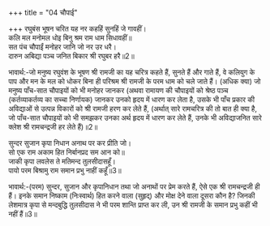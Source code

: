 +++
title = "04 चौपाई"

+++
रघुबंस भूषन चरित यह नर कहहिं सुनहिं जे गावहीं।  
कलि मल मनोमल धोइ बिनु श्रम राम धाम सिधावहीं॥  
सत पंच चौपाईं मनोहर जानि जो नर उर धरै।  
दारुन अबिद्या पञ्च जनित बिकार श्री रघुबर हरै॥2॥  

भावार्थ:-जो मनुष्य रघुवंश के भूषण श्री रामजी का यह चरित्र कहते हैं, सुनते हैं और गाते हैं, वे कलियुग के पाप और मन के मल को धोकर बिना ही परिश्रम श्री रामजी के परम धाम को चले जाते हैं। (अधिक क्या) जो मनुष्य पाँच-सात चौपाइयों को भी मनोहर जानकर (अथवा रामायण की चौपाइयों को श्रेष्ठ पञ्च (कर्तव्याकर्तव्य का सच्चा निर्णायक) जानकर उनको हृदय में धारण कर लेता है, उसके भी पाँच प्रकार की अविद्याओं से उत्पन्न विकारों को श्री रामजी हरण कर लेते हैं, (अर्थात्‌ सारे रामचरित्र की तो बात ही क्या है, जो पाँच-सात चौपाइयों को भी समझकर उनका अर्थ हृदय में धारण कर लेते हैं, उनके भी अविद्याजनित सारे क्लेश श्री रामचन्द्रजी हर लेते हैं)॥2॥  

सुन्दर सुजान कृपा निधान अनाथ पर कर प्रीति जो।  
सो एक राम अकाम हित निर्बानप्रद सम आन को॥  
जाकी कृपा लवलेस ते मतिमन्द तुलसीदासहूँ।  
पायो परम बिश्रामु राम समान प्रभु नाहीं कहूँ॥3॥  

भावार्थ:-(परम) सुन्दर, सुजान और कृपानिधान तथा जो अनाथों पर प्रेम करते हैं, ऐसे एक श्री रामचन्द्रजी ही हैं। इनके समान निष्काम (निःस्वार्थ) हित करने वाला (सुहृद्) और मोक्ष देने वाला दूसरा कौन है? जिनकी लेशमात्र कृपा से मन्दबुद्धि तुलसीदास ने भी परम शान्ति प्राप्त कर ली, उन श्री रामजी के समान प्रभु कहीं भी नहीं हैं॥3॥  
